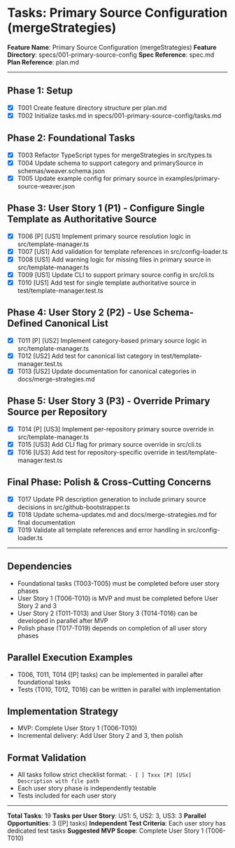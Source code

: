 # Tasks: Primary Source Configuration (mergeStrategies)

**Feature Name**: Primary Source Configuration (mergeStrategies)
**Feature Directory**: specs/001-primary-source-config
**Spec Reference**: spec.md
**Plan Reference**: plan.md

---

## Phase 1: Setup

- [x] T001 Create feature directory structure per plan.md
- [x] T002 Initialize tasks.md in specs/001-primary-source-config/tasks.md

## Phase 2: Foundational Tasks

- [x] T003 Refactor TypeScript types for mergeStrategies in src/types.ts
- [x] T004 Update schema to support category and primarySource in schemas/weaver.schema.json
- [x] T005 Update example config for primary source in examples/primary-source-weaver.json

## Phase 3: User Story 1 (P1) - Configure Single Template as Authoritative Source

- [x] T006 [P] [US1] Implement primary source resolution logic in src/template-manager.ts
- [x] T007 [US1] Add validation for template references in src/config-loader.ts
- [x] T008 [US1] Add warning logic for missing files in primary source in src/template-manager.ts
- [x] T009 [US1] Update CLI to support primary source config in src/cli.ts
- [x] T010 [US1] Add test for single template authoritative source in test/template-manager.test.ts

## Phase 4: User Story 2 (P2) - Use Schema-Defined Canonical List

- [x] T011 [P] [US2] Implement category-based primary source logic in src/template-manager.ts
- [x] T012 [US2] Add test for canonical list category in test/template-manager.test.ts
- [x] T013 [US2] Update documentation for canonical categories in docs/merge-strategies.md

## Phase 5: User Story 3 (P3) - Override Primary Source per Repository

- [x] T014 [P] [US3] Implement per-repository primary source override in src/template-manager.ts
- [x] T015 [US3] Add CLI flag for primary source override in src/cli.ts
- [x] T016 [US3] Add test for repository-specific override in test/template-manager.test.ts

## Final Phase: Polish & Cross-Cutting Concerns

- [x] T017 Update PR description generation to include primary source decisions in src/github-bootstrapper.ts
- [x] T018 Update schema-updates.md and docs/merge-strategies.md for final documentation
- [x] T019 Validate all template references and error handling in src/config-loader.ts

---

## Dependencies

- Foundational tasks (T003-T005) must be completed before user story phases
- User Story 1 (T006-T010) is MVP and must be completed before User Story 2 and 3
- User Story 2 (T011-T013) and User Story 3 (T014-T016) can be developed in parallel after MVP
- Polish phase (T017-T019) depends on completion of all user story phases

## Parallel Execution Examples

- T006, T011, T014 ([P] tasks) can be implemented in parallel after foundational tasks
- Tests (T010, T012, T016) can be written in parallel with implementation

## Implementation Strategy

- MVP: Complete User Story 1 (T006-T010)
- Incremental delivery: Add User Story 2 and 3, then polish

## Format Validation

- All tasks follow strict checklist format: `- [ ] Txxx [P] [USx] Description with file path`
- Each user story phase is independently testable
- Tests included for each user story

---

**Total Tasks**: 19
**Tasks per User Story**: US1: 5, US2: 3, US3: 3
**Parallel Opportunities**: 3 ([P] tasks)
**Independent Test Criteria**: Each user story has dedicated test tasks
**Suggested MVP Scope**: Complete User Story 1 (T006-T010)
